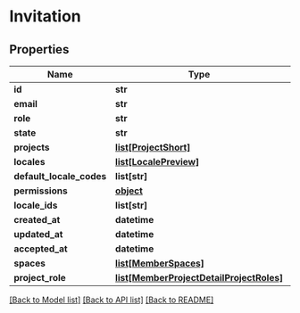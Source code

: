 # Invitation

## Properties
Name | Type | Description | Notes
------------ | ------------- | ------------- | -------------
**id** | **str** |  | [optional] 
**email** | **str** |  | [optional] 
**role** | **str** |  | [optional] 
**state** | **str** |  | [optional] 
**projects** | [**list[ProjectShort]**](ProjectShort.md) |  | [optional] 
**locales** | [**list[LocalePreview]**](LocalePreview.md) |  | [optional] 
**default_locale_codes** | **list[str]** |  | [optional] 
**permissions** | [**object**](.md) |  | [optional] 
**locale_ids** | **list[str]** |  | [optional] 
**created_at** | **datetime** |  | [optional] 
**updated_at** | **datetime** |  | [optional] 
**accepted_at** | **datetime** |  | [optional] 
**spaces** | [**list[MemberSpaces]**](MemberSpaces.md) |  | [optional] 
**project_role** | [**list[MemberProjectDetailProjectRoles]**](MemberProjectDetailProjectRoles.md) |  | [optional] 

[[Back to Model list]](../README.md#documentation-for-models) [[Back to API list]](../README.md#documentation-for-api-endpoints) [[Back to README]](../README.md)


